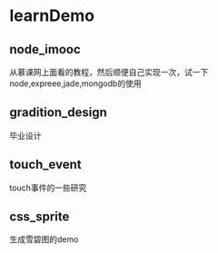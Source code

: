 # learnDemo 
## node_imooc
从慕课网上面看的教程，然后顺便自己实现一次，试一下node,expreee,jade,mongodb的使用
## gradition_design
毕业设计
## touch_event
touch事件的一些研究
## css_sprite
生成雪碧图的demo